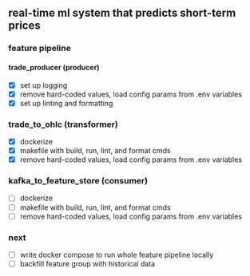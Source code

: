 ## real-time ml system that predicts short-term prices

### feature pipeline
#### trade_producer (producer)
- [x] set up logging
- [x] remove hard-coded values, load config params from .env variables
- [x] set up linting and formatting

### trade_to_ohlc (transformer)
- [x] dockerize
- [x] makefile with build, run, lint, and format cmds
- [x] remove hard-coded values, load config params from .env variables

### kafka_to_feature_store (consumer)
- [ ] dockerize
- [ ] makefile with build, run, lint, and format cmds
- [ ] remove hard-coded values, load config params from .env variables

### next
- [ ] write docker compose to run whole feature pipeline locally
- [ ] backfill feature group with historical data
